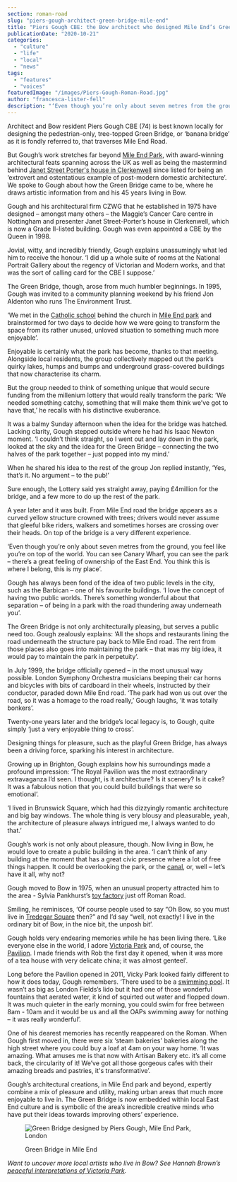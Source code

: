 ```yaml
---
section: roman-road
slug: "piers-gough-architect-green-bridge-mile-end"
title: "Piers Gough CBE: the Bow architect who designed Mile End’s Green Bridge"
publicationDate: "2020-10-21"
categories: 
  - "culture"
  - "life"
  - "local"
  - "news"
tags: 
  - "features"
  - "voices"
featuredImage: "/images/Piers-Gough-Roman-Road.jpg"
author: "francesca-lister-fell"
description: "‘Even though you’re only about seven metres from the ground, you feel like you’re on top of the world. You can see Canary Wharf, you can see the park – there’s a great feeling of ownership of the East End. You think this is where I belong, this is my place’."
---
```


Architect and Bow resident Piers Gough CBE (74) is best known locally for designing the pedestrian-only, tree-topped Green Bridge, or ‘banana bridge’ as it is fondly referred to, that traverses Mile End Road. 

But Gough’s work stretches far beyond [Mile End Park](https://romanroadlondon.com/mile-end-park-history/), with award-winning architectural feats spanning across the UK as well as being the mastermind behind [Janet Street Porter's house in Clerkenwell](https://www.architectsjournal.co.uk/news/piers-goughs-extrovert-and-ostentatious-home-for-janet-street-porter-listed) since listed for being an ‘extrovert and ostentatious example of post-modern domestic architecture’. We spoke to Gough about how the Green Bridge came to be, where he draws artistic information from and his 45 years living in Bow.

Gough and his architectural firm CZWG that he established in 1975 have designed – amongst many others – the Maggie’s Cancer Care centre in Nottingham and presenter Janet Street-Porter’s house in Clerkenwell, which is now a Grade II-listed building. Gough was even appointed a CBE by the Queen in 1998.

Jovial, witty, and incredibly friendly, Gough explains unassumingly what led him to receive the honour. ‘I did up a whole suite of rooms at the National Portrait Gallery about the regency of Victorian and Modern works, and that was the sort of calling card for the CBE I suppose.’ 

The Green Bridge, though, arose from much humbler beginnings. In 1995, Gough was invited to a community planning weekend by his friend Jon Aldenton who runs The Environment Trust. 

‘We met in the [Catholic school](https://romanroadlondon.com/guardian-angels-school-closure-petition/) behind the church in [Mile End park](https://romanroadlondon.com/mile-end-park-history/) and brainstormed for two days to decide how we were going to transform the space from its rather unused, unloved situation to something much more enjoyable’.  

Enjoyable is certainly what the park has become, thanks to that meeting. Alongside local residents, the group collectively mapped out the park’s quirky lakes, humps and bumps and underground grass-covered buildings that now characterise its charm. 

But the group needed to think of something unique that would secure funding from the millenium lottery that would really transform the park: ‘We needed something catchy, something that will make them think we’ve got to have that,’ he recalls with his distinctive exuberance.

It was a balmy Sunday afternoon when the idea for the bridge was hatched. Lacking clarity, Gough stepped outside where he had his Isaac Newton moment. ‘I couldn’t think straight, so I went out and lay down in the park, looked at the sky and the idea for the Green Bridge – connecting the two halves of the park together – just popped into my mind.’

When he shared his idea to the rest of the group Jon replied instantly, ‘Yes, that’s it. No argument – to the pub!’

Sure enough, the Lottery said yes straight away, paying £4million for the bridge, and a few more to do up the rest of the park. 

A year later and it was built. From Mile End road the bridge appears as a curved yellow structure crowned with trees; drivers would never assume that gleeful bike riders, walkers and sometimes horses are crossing over their heads. On top of the bridge is a very different experience. 

‘Even though you’re only about seven metres from the ground, you feel like you’re on top of the world. You can see Canary Wharf, you can see the park – there’s a great feeling of ownership of the East End. You think this is where I belong, this is my place’. 

Gough has always been fond of the idea of two public levels in the city, such as the Barbican – one of his favourite buildings. ‘I love the concept of having two public worlds. There’s something wonderful about that separation – of being in a park with the road thundering away underneath you’.

The Green Bridge is not only architecturally pleasing, but serves a public need too. Gough zealously explains: ‘All the shops and restaurants lining the road underneath the structure pay back to Mile End road. The rent from those places also goes into maintaining the park – that was my big idea, it would pay to maintain the park in perpetuity’. 

In July 1999, the bridge officially opened – in the most unusual way possible. London Symphony Orchestra musicians beeping their car horns and bicycles with bits of cardboard in their wheels, instructed by their conductor, paraded down Mile End road. ‘The park had won us out over the road, so it was a homage to the road really,’ Gough laughs, ‘it was totally bonkers’.

Twenty-one years later and the bridge’s local legacy is, to Gough, quite simply ‘just a very enjoyable thing to cross’.

Designing things for pleasure, such as the playful Green Bridge, has always been a driving force, sparking his interest in architecture.

Growing up in Brighton, Gough explains how his surroundings made a profound impression: ‘The Royal Pavilion was the most extraordinary extravaganza I’d seen. I thought, is it architecture? Is it scenery? Is it cake? It was a fabulous notion that you could build buildings that were so emotional’. 

‘I lived in Brunswick Square, which had this dizzyingly romantic architecture and big bay windows. The whole thing is very blousy and pleasurable, yeah, the architecture of pleasure always intrigued me, I always wanted to do that.’

Gough’s work is not only about pleasure, though. Now living in Bow, he would love to create a public building in the area. ‘I can’t think of any building at the moment that has a great civic presence where a lot of free things happen. It could be overlooking the park, or the [canal](https://romanroadlondon.com/regents-canal-what-to-see-do-guide/), or, well – let’s have it all, why not?

Gough moved to Bow in 1975, when an unusual property attracted him to the area - Sylvia Pankhurst’s [toy factory](https://romanroadlondon.com/sylvia-pankhursts-east-london-toy-factory/) just off Roman Road.

Smiling, he reminisces, ‘Of course people used to say “Oh Bow, so you must live in [Tredegar Square](https://romanroadlondon.com/history-tredegar-square-mile-end/) then?” and I’d say “well, not exactly! I live in the ordinary bit of Bow, in the nice bit, the unposh bit’. 

Gough holds very endearing memories while he has been living there. ‘Like everyone else in the world, I adore [Victoria Park](https://romanroadlondon.com/victoria-park-east-london-bow/) and, of course, the [Pavilion](https://romanroadlondon.com/pavilion-victoria-park-cafe-a-sri-lankan-story/). I made friends with Rob the first day it opened, when it was more of a tea house with very delicate china; it was almost genteel’. 

Long before the Pavilion opened in 2011, Vicky Park looked fairly different to how it does today, Gough remembers. ‘There used to be a [swimming pool](https://romanroadlondon.com/victoria-park-bathing-lakes-and-lido/). It wasn’t as big as London Fields’s lido but it had one of those wonderful fountains that aerated water, it kind of squirted out water and flopped down. It was much quieter in the early morning, you could swim for free between 8am - 10am and it would be us and all the OAPs swimming away for nothing – it was really wonderful’. 

One of his dearest memories has recently reappeared on the Roman. When Gough first moved in, there were six ‘steam bakeries' bakeries along the high street where you could buy a loaf at 4am on your way home. ‘It was amazing. What amuses me is that now with Artisan Bakery etc. it’s all come back, the circularity of it! We’ve got all those gorgeous cafes with their amazing breads and pastries, it's transformative’. 

Gough’s architectural creations, in Mile End park and beyond, expertly combine a mix of pleasure and utility, making urban areas that much more enjoyable to live in. The Green Bridge is now embedded within local East End culture and is symbolic of the area’s incredible creative minds who have put their ideas towards improving others’ experience.

<figure>

![Green Bridge designed by Piers Gough, Mile End Park, London](/images/Mile-End-Park-Green-Bridge-1-1024x683.jpg)

<figcaption>

Green Bridge in Mile End

</figcaption>

</figure>

_Want to uncover more local artists who live in Bow? See Hannah Brown’s_ [_peaceful interpretations of Victoria Park_](https://romanroadlondon.com/hannah-brown-artist-victoria-park-river-lea/)_._
